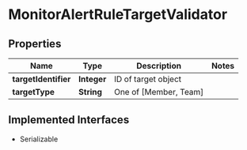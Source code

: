 

# MonitorAlertRuleTargetValidator


## Properties

| Name | Type | Description | Notes |
|------------ | ------------- | ------------- | -------------|
|**targetIdentifier** | **Integer** | ID of target object |  |
|**targetType** | **String** | One of [Member, Team] |  |


## Implemented Interfaces

* Serializable


